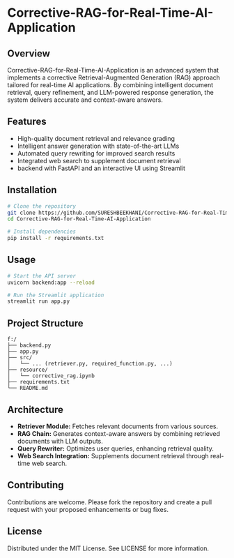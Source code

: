 # Corrective-RAG-for-Real-Time-AI-Application

## Overview
Corrective-RAG-for-Real-Time-AI-Application is an advanced system that implements a corrective Retrieval-Augmented Generation (RAG) approach tailored for real-time AI applications. By combining intelligent document retrieval, query refinement, and LLM-powered response generation, the system delivers accurate and context-aware answers.

## Features
- High-quality document retrieval and relevance grading
- Intelligent answer generation with state-of-the-art LLMs
- Automated query rewriting for improved search results
- Integrated web search to supplement document retrieval
- backend with FastAPI and an interactive UI using Streamlit

## Installation
```bash
# Clone the repository
git clone https://github.com/SURESHBEEKHANI/Corrective-RAG-for-Real-Time-AI-Application.git
cd Corrective-RAG-for-Real-Time-AI-Application

# Install dependencies
pip install -r requirements.txt
```

## Usage
```bash
# Start the API server
uvicorn backend:app --reload

# Run the Streamlit application
streamlit run app.py
```

## Project Structure
```
f:/
├── backend.py
├── app.py
├── src/
│   └── ... (retriever.py, required_function.py, ...)
├── resource/
│   └── corrective_rag.ipynb
├── requirements.txt
└── README.md
```

## Architecture
- **Retriever Module:** Fetches relevant documents from various sources.
- **RAG Chain:** Generates context-aware answers by combining retrieved documents with LLM outputs.
- **Query Rewriter:** Optimizes user queries, enhancing retrieval quality.
- **Web Search Integration:** Supplements document retrieval through real-time web search.
  

## Contributing
Contributions are welcome. Please fork the repository and create a pull request with your proposed enhancements or bug fixes.

## License
Distributed under the MIT License. See LICENSE for more information.
